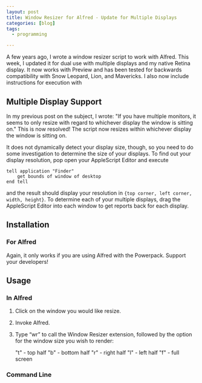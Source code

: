 ```yaml
---
layout: post
title: Window Resizer for Alfred - Update for Multiple Displays
categories: [blog]
tags:
  - programming

---
```


A few years ago, I wrote a window resizer script to work with Alfred. This week, I updated it for dual use with multiple displays and my native Retina display. It now works with Preview and has been tested for backwards compatibility with Snow Leopard, Lion, and Mavericks. I also now include instructions for execution with

## Multiple Display Support

In my previous post on the subject, I wrote: "If you have multiple monitors, it seems to only resize with regard to whichever display the window is sitting on." This is now resolved! The script now resizes within whichever display the window is sitting on.

It does not dynamically detect your display size, though, so you need to do some investigation to determine the size of your displays. To find out your display resolution, pop open your AppleScript Editor and execute

	tell application "Finder"
		get bounds of window of desktop
	end tell

and the result should display your resolution in `{top corner, left corner, width, height}`. To determine each of your multiple displays, drag the AppleScript Editor into each window to get reports back for each display.

## Installation

### For Alfred

Again, it only works if you are using Alfred with the Powerpack. Support your developers!



## Usage

### In Alfred
1. Click on the window you would like resize.
2. Invoke Alfred.
3. Type “wr” to call the Window Resizer extension, followed by the option for the window size you wish to render:

	"t" - top half
	"b" - bottom half
	"r" - right half
	"l" - left half
	"f" - full screen

### Command Line
